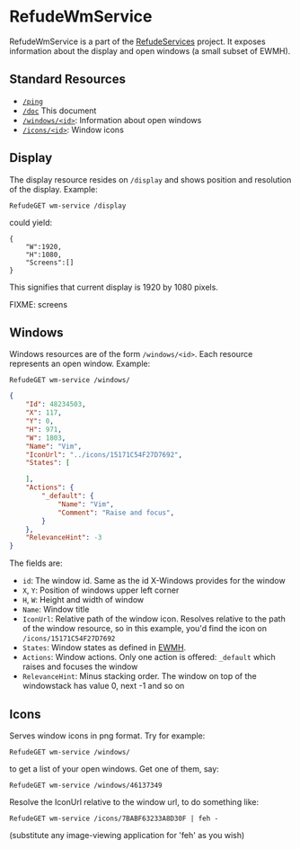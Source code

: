 # RefudeWmService

RefudeWmService is a part of the [RefudeServices](http://github.com/surlykke/RefudeServices) project. 
It exposes information about the display and open windows (a small subset of EWMH).

## Standard Resources 

- [`/ping`](http://github.com/surlykke/RefudeServices#ping)
- [`/doc`](http://github.com/surlykke/RefudeServices#doc) This document
- [`/windows/<id>`](): Information about open windows
- [`/icons/<id>`](#icons): Window icons

## Display

The display resource resides on `/display` and shows position and resolution of the display. Example:

```
RefudeGET wm-service /display
```
could yield:

```
{
	"W":1920,
	"H":1080,
	"Screens":[]
}
```
This signifies that current display is 1920 by 1080 pixels.

FIXME: screens

## Windows

Windows resources are of the form `/windows/<id>`. Each resource represents an open window. Example:

```
RefudeGET wm-service /windows/
```

```json
{
    "Id": 48234503,
    "X": 117,
    "Y": 0,
    "H": 971,
    "W": 1803,
    "Name": "Vim",
    "IconUrl": "../icons/15171C54F27D7692",
    "States": [

    ],
    "Actions": {
        "_default": {
            "Name": "Vim",
            "Comment": "Raise and focus",
        }
    },
    "RelevanceHint": -3
}
```

The fields are:
- `id`: The window id. Same as the id X-Windows provides for the window
- `X`, `Y`: Position of windows upper left corner  
- `H`, `W`: Height and width of window
- `Name`: Window title
- `IconUrl`: Relative path of the window icon. Resolves relative to the path of the window resource, so in this example, you'd find
  the icon on `/icons/15171C54F27D7692`
- `States`: Window states as defined in [EWMH](https://specifications.freedesktop.org/wm-spec/wm-spec-latest.html#idm140200472615568).
- `Actions`: Window actions. Only one action is offered: `_default` which raises and focuses the window
- `RelevanceHint`: Minus stacking order. The window on top of the windowstack has value 0, next -1 and so on

## Icons

Serves window icons in png format. Try for example:

`RefudeGET wm-service /windows/`

to get a list of your open windows. Get one of them, say:

`RefudeGET wm-service /windows/46137349`

Resolve the IconUrl relative to the window url, to do something like:

`RefudeGET wm-service /icons/7BABF63233A8D30F | feh -`

(substitute any image-viewing application for 'feh' as you wish)


